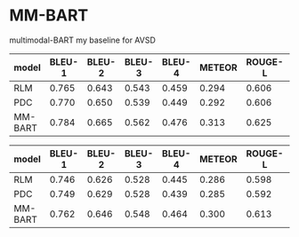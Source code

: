 # MM-BART
multimodal-BART my baseline for AVSD

| model | BLEU-1 | BLEU-2 | BLEU-3 | BLEU-4 | METEOR | ROUGE-L | CIDEr |
|----|----|----|----|----|----|----|----|
| RLM   | 0.765  | 0.643  | 0.543  | 0.459  | 0.294  | 0.606   | 1.308 |
| PDC   | 0.770  | 0.650  | 0.539  | 0.449  | 0.292  | 0.606   | 1.295 |
| MM-BART | 0.784  | 0.665  | 0.562  | 0.476  | 0.313  | 0.625   | 1.388 |


| model | BLEU-1 | BLEU-2 | BLEU-3 | BLEU-4 | METEOR | ROUGE-L | CIDEr |
|----|----|----|----|----|----|----|----|
| RLM   | 0.746  | 0.626  | 0.528  | 0.445  | 0.286  | 0.598   | 1.240 |
| PDC   | 0.749  | 0.629  | 0.528  | 0.439  | 0.285  | 0.592   | 1.201 |
| MM-BART | 0.762  | 0.646  | 0.548  | 0.464  | 0.300  | 0.613   | 1.315 |

